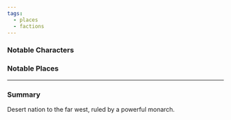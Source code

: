 ```yaml
---
tags:
  - places
  - factions
---
```

### Notable Characters


### Notable Places


___
### Summary
Desert nation to the far west, ruled by a powerful monarch.


